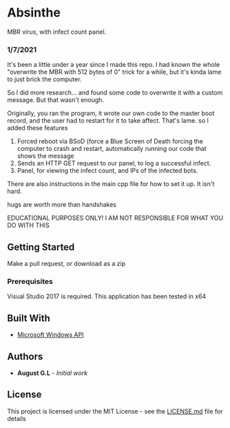 # Absinthe

MBR virus, with infect count panel. 

### 1/7/2021

It's been a little under a year since I made this repo. I had known the whole "overwrite the MBR with 512 bytes of 0" trick for a while, but it's kinda lame to just brick the computer. 

So I did more research... and found some code to overwrite it with a custom message. But that wasn't enough. 

Originally, you ran the program, it wrote our own code to the master boot record, and the user had to restart for it to take affect. That's lame.
so I added these features

1. Forced reboot via BSoD (force a Blue Screen of Death forcing the computer to crash and restart, automatically running our code that shows the message
2. Sends an HTTP GET request to our panel, to log a successful infect. 
3. Panel, for viewing the infect count, and IPs of the infected bots. 

There are also instructions in the main cpp file for how to set it up. It isn't hard. 

hugs are worth more than handshakes

EDUCATIONAL PURPOSES ONLY! I AM NOT RESPONSIBLE FOR WHAT YOU DO WITH THIS

## Getting Started

Make a pull request, or download as a zip

### Prerequisites

Visual Studio 2017 is required. This application has been tested in x64 

## Built With

* [Microsoft Windows API](https://msdn.microsoft.com/en-us/library/aa383723(VS.85).aspx)

## Authors

* **August G.L** - *Initial work*

## License

This project is licensed under the MIT License - see the [LICENSE.md](LICENSE.md) file for details
